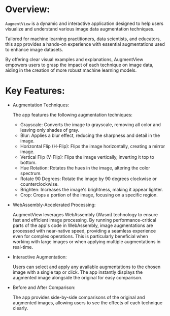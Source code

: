 # Overview:
`AugmentView` is a dynamic and interactive application designed to help users visualize and understand various image data augmentation techniques. 

Tailored for machine learning practitioners, data scientists, and educators, this app provides a hands-on experience with essential augmentations used to enhance image datasets. 

By offering clear visual examples and explanations, AugmentView empowers users to grasp the impact of each technique on image data, aiding in the creation of more robust machine learning models.

# Key Features:
- Augmentation Techniques:

  The app features the following augmentation techniques:
  - Grayscale: Converts the image to grayscale, removing all color and leaving only shades of gray.
  - Blur: Applies a blur effect, reducing the sharpness and detail in the image.
  - Horizontal Flip (H-Flip): Flips the image horizontally, creating a mirror image.
  - Vertical Flip (V-Flip): Flips the image vertically, inverting it top to bottom.
  - Hue Rotation: Rotates the hues in the image, altering the color spectrum.
  - Rotate 90 Degrees: Rotate the image by 90 degrees clockwise or counterclockwise.
  - Brighten: Increases the image's brightness, making it appear lighter.
  - Crop: Crops a portion of the image, focusing on a specific region.

- WebAssembly-Accelerated Processing:

  AugmentView leverages WebAssembly (Wasm) technology to ensure fast and efficient image processing. By running performance-critical parts of the app's code in WebAssembly, image augmentations are processed with near-native speed, providing a seamless experience even for complex operations. This is particularly beneficial when working with large images or when applying multiple augmentations in real-time.

- Interactive Augmentation:

  Users can select and apply any available augmentations to the chosen image with a single tap or click. The app instantly displays the augmented image alongside the original for easy comparison.

- Before and After Comparison:

  The app provides side-by-side comparisons of the original and augmented images, allowing users to see the effects of each technique clearly.

